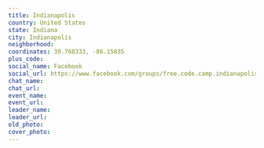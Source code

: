 ```yaml
---
title: Indianapolis
country: United States
state: Indiana
city: Indianapolis
neighborhood: 
coordinates: 39.768333, -86.15835
plus_code:
social_name: Facebook
social_url: https://www.facebook.com/groups/free.code.camp.indianapolis.in
chat_name:
chat_url:
event_name:
event_url:
leader_name:
leader_url:
old_photo: 
cover_photo:
---
```

